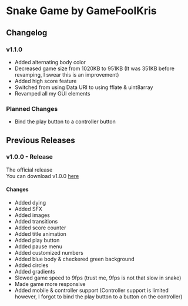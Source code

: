 <h1>Snake Game by GameFoolKris</h1>
<h2>Changelog</h2>
<h3>v1.1.0</h3>
<div style="display: none;">You can download v1.1.0 <a href="https://github.com/gamefoolkris/snake-game/releases/download/1.1.0/index.html">here</a></div>
<ul>
  <li>Added alternating body color</li>
  <li>Decreased game size from 1020KB to 951KB (It was 351KB before revamping, I swear this is an improvement)</li>
  <li>Added high score feature</li>
  <li>Switched from using Data URI to using fflate & uint8array</li>
  <li>Revamped all my GUI elements</li>
</ul>
<h3>Planned Changes</h3>
<ul>
  <li>Bind the play button to a controller button</li>
</ul>
<h2>Previous Releases</h2>
<h3>v1.0.0 - Release</h3>
<div>The official release</div>
<div>You can download v1.0.0 <a href="https://github.com/gamefoolkris/snake-game/releases/download/1.0.0/index.html">here</a></div>
<h4>Changes</h4>
<ul>
  <li>Added dying</li>
  <li>Added SFX</li>
  <li>Added images</li>
  <li>Added transitions</li>
  <li>Added score counter</li>
  <li>Added title animation</li>
  <li>Added play button</li>
  <li>Added pause menu</li>
  <li>Added customized numbers</li>
  <li>Added blue body & checkered green background</li>
  <li>Added circles</li>
  <li>Added gradients</li>
  <li>Slowed game speed to 9fps (trust me, 9fps is not that slow in snake)</li>
  <li>Made game more responsive</li>
  <li>Added mobile & controller support (Controller support is limited however, I forgot to bind the play button to a button on the controller)</li>
</ul>